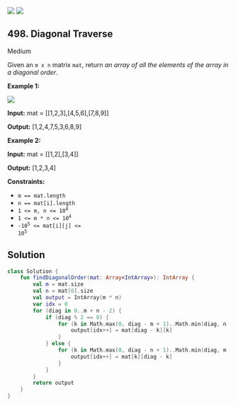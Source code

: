 [![](https://img.shields.io/github/stars/javadev/LeetCode-in-Kotlin?label=Stars&style=flat-square)](https://github.com/javadev/LeetCode-in-Kotlin)
[![](https://img.shields.io/github/forks/javadev/LeetCode-in-Kotlin?label=Fork%20me%20on%20GitHub%20&style=flat-square)](https://github.com/javadev/LeetCode-in-Kotlin/fork)

## 498\. Diagonal Traverse

Medium

Given an `m x n` matrix `mat`, return _an array of all the elements of the array in a diagonal order_.

**Example 1:**

![](https://assets.leetcode.com/uploads/2021/04/10/diag1-grid.jpg)

**Input:** mat = \[\[1,2,3],[4,5,6],[7,8,9]]

**Output:** [1,2,4,7,5,3,6,8,9]

**Example 2:**

**Input:** mat = \[\[1,2],[3,4]]

**Output:** [1,2,3,4]

**Constraints:**

*   `m == mat.length`
*   `n == mat[i].length`
*   <code>1 <= m, n <= 10<sup>4</sup></code>
*   <code>1 <= m * n <= 10<sup>4</sup></code>
*   <code>-10<sup>5</sup> <= mat[i][j] <= 10<sup>5</sup></code>

## Solution

```kotlin
class Solution {
    fun findDiagonalOrder(mat: Array<IntArray>): IntArray {
        val m = mat.size
        val n = mat[0].size
        val output = IntArray(m * n)
        var idx = 0
        for (diag in 0..m + n - 2) {
            if (diag % 2 == 0) {
                for (k in Math.max(0, diag - m + 1)..Math.min(diag, n - 1)) {
                    output[idx++] = mat[diag - k][k]
                }
            } else {
                for (k in Math.max(0, diag - n + 1)..Math.min(diag, m - 1)) {
                    output[idx++] = mat[k][diag - k]
                }
            }
        }
        return output
    }
}
```